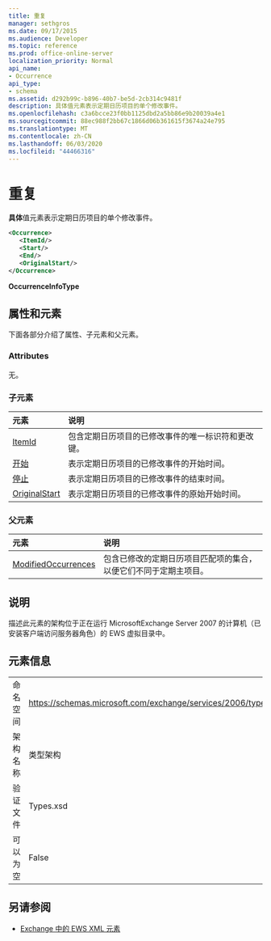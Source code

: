 ```yaml
---
title: 重复
manager: sethgros
ms.date: 09/17/2015
ms.audience: Developer
ms.topic: reference
ms.prod: office-online-server
localization_priority: Normal
api_name:
- Occurrence
api_type:
- schema
ms.assetid: d292b99c-b896-40b7-be5d-2cb314c9481f
description: 具体值元素表示定期日历项目的单个修改事件。
ms.openlocfilehash: c3a6bcce23f0bb1125dbd2a5bb86e9b20039a4e1
ms.sourcegitcommit: 88ec988f2bb67c1866d06b361615f3674a24e795
ms.translationtype: MT
ms.contentlocale: zh-CN
ms.lasthandoff: 06/03/2020
ms.locfileid: "44466316"
---
```

# <a name="occurrence"></a>重复

**具体**值元素表示定期日历项目的单个修改事件。 
  
```xml
<Occurrence>
   <ItemId/>
   <Start/>
   <End/>
   <OriginalStart/>
</Occurrence>
```

**OccurrenceInfoType**

## <a name="attributes-and-elements"></a>属性和元素

下面各部分介绍了属性、子元素和父元素。
  
### <a name="attributes"></a>Attributes

无。
  
### <a name="child-elements"></a>子元素

|**元素**|**说明**|
|:-----|:-----|
|[ItemId](itemid.md) <br/> |包含定期日历项目的已修改事件的唯一标识符和更改键。  <br/> |
|[开始](start.md) <br/> |表示定期日历项目的已修改事件的开始时间。  <br/> |
|[停止](end-ex15websvcsotherref.md) <br/> |表示定期日历项目的已修改事件的结束时间。  <br/> |
|[OriginalStart](originalstart.md) <br/> |表示定期日历项目的已修改事件的原始开始时间。  <br/> |
   
### <a name="parent-elements"></a>父元素

|**元素**|**说明**|
|:-----|:-----|
|[ModifiedOccurrences](modifiedoccurrences.md) <br/> |包含已修改的定期日历项目匹配项的集合，以便它们不同于定期主项目。  <br/> |
   
## <a name="remarks"></a>说明

描述此元素的架构位于正在运行 MicrosoftExchange Server 2007 的计算机（已安装客户端访问服务器角色）的 EWS 虚拟目录中。
  
## <a name="element-information"></a>元素信息

|||
|:-----|:-----|
|命名空间  <br/> |https://schemas.microsoft.com/exchange/services/2006/types  <br/> |
|架构名称  <br/> |类型架构  <br/> |
|验证文件  <br/> |Types.xsd  <br/> |
|可以为空  <br/> |False  <br/> |
   
## <a name="see-also"></a>另请参阅

- [Exchange 中的 EWS XML 元素](ews-xml-elements-in-exchange.md)

